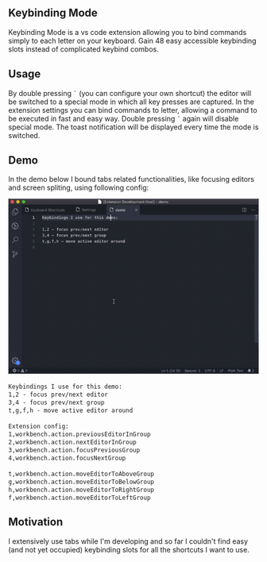 ## Keybinding Mode
Keybinding Mode is a vs code extension allowing you to bind commands simply to each letter on your keyboard. Gain 48 easy accessible keybinding slots instead of complicated keybind combos.

## Usage
By double pressing `` ` `` (you can configure your own shortcut) the editor will be switched to a special mode in which all key presses are captured. In the extension settings you can bind commands to letter, allowing a command to be executed in fast and easy way. Double pressing `` ` `` again will disable special mode. The toast notification will be displayed every time the mode is switched.

## Demo
In the demo below I bound tabs related functionalities, like focusing editors and screen spliting, using following config:

![demo](./resources/demo.gif)
```
Keybindings I use for this demo:
1,2 - focus prev/next editor
3,4 - focus prev/next group
t,g,f,h - move active editor around

Extension config:
1,workbench.action.previousEditorInGroup
2,workbench.action.nextEditorInGroup
3,workbench.action.focusPreviousGroup
4,workbench.action.focusNextGroup

t,workbench.action.moveEditorToAboveGroup
g,workbench.action.moveEditorToBelowGroup
h,workbench.action.moveEditorToRightGroup
f,workbench.action.moveEditorToLeftGroup
```

## Motivation
I extensively use tabs while I'm developing and so far I couldn't find easy (and not yet occupied) keybinding slots for all the shortcuts I want to use.
